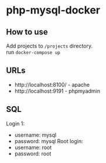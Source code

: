 # php-mysql-docker

## How to use
Add projects to `/projects` directory.  
run `docker-compose up`

## URLs
- http://localhost:8100/ - apache
- http://localhost:9191 - phpmyadmin

## SQL
Login 1:
  - username: mysql
  - password: mysql
Root login: 
  - username: root
  - password: root
